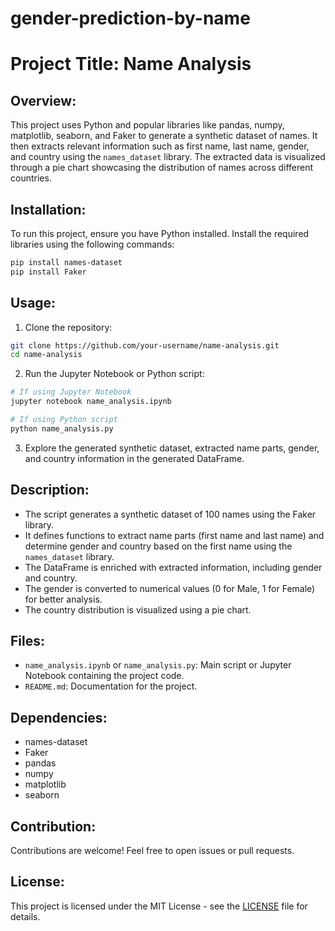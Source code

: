 # gender-prediction-by-name
# Project Title: Name Analysis

## Overview:
This project uses Python and popular libraries like pandas, numpy, matplotlib, seaborn, and Faker to generate a synthetic dataset of names. It then extracts relevant information such as first name, last name, gender, and country using the `names_dataset` library. The extracted data is visualized through a pie chart showcasing the distribution of names across different countries.

## Installation:
To run this project, ensure you have Python installed. Install the required libraries using the following commands:
```bash
pip install names-dataset
pip install Faker
```

## Usage:
1. Clone the repository:
```bash
git clone https://github.com/your-username/name-analysis.git
cd name-analysis
```

2. Run the Jupyter Notebook or Python script:
```bash
# If using Jupyter Notebook
jupyter notebook name_analysis.ipynb

# If using Python script
python name_analysis.py
```

3. Explore the generated synthetic dataset, extracted name parts, gender, and country information in the generated DataFrame.

## Description:
- The script generates a synthetic dataset of 100 names using the Faker library.
- It defines functions to extract name parts (first name and last name) and determine gender and country based on the first name using the `names_dataset` library.
- The DataFrame is enriched with extracted information, including gender and country.
- The gender is converted to numerical values (0 for Male, 1 for Female) for better analysis.
- The country distribution is visualized using a pie chart.

## Files:
- `name_analysis.ipynb` or `name_analysis.py`: Main script or Jupyter Notebook containing the project code.
- `README.md`: Documentation for the project.

## Dependencies:
- names-dataset
- Faker
- pandas
- numpy
- matplotlib
- seaborn

## Contribution:
Contributions are welcome! Feel free to open issues or pull requests.

## License:
This project is licensed under the MIT License - see the [LICENSE](LICENSE) file for details.
